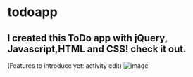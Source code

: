 # todoapp
## I created this ToDo app with jQuery, Javascript,HTML and CSS! check it out.
(Features to introduce yet: activity edit)
![image](https://user-images.githubusercontent.com/110192027/195184980-f444235d-937a-4928-a885-e4f6b991236a.png)
